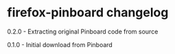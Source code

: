 # firefox-pinboard changelog
0.2.0 - Extracting original Pinboard code from source

0.1.0 - Initial download from Pinboard

